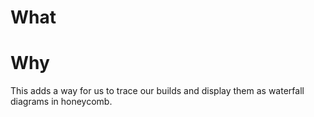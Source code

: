 # What

<!-- changelog -->

# Why

This adds a way for us to trace our builds and display them as waterfall diagrams in honeycomb.